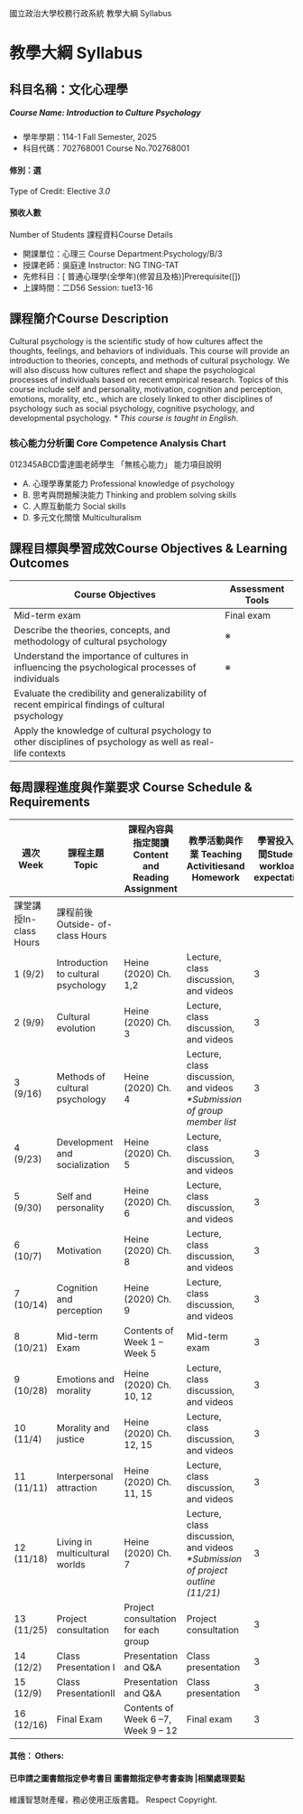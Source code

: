 國立政治大學校務行政系統 教學大綱 Syllabus
# 教學大綱 Syllabus
##  科目名稱：文化心理學 
#####  Course Name: Introduction to Culture Psychology
  * 學年學期：114-1 Fall Semester, 2025 
  * 科目代碼：702768001 Course No.702768001
#### 修別：選
Type of Credit: Elective 
_3.0_
#### 預收人數
Number of Students
課程資料Course Details
  * 開課單位：心理三 Course Department:Psychology/B/3 
  * 授課老師：吳庭達 Instructor: NG TING-TAT 
  * 先修科目：[ 普通心理學(全學年)(修習且及格)]Prerequisite([])
  * 上課時間：二D56 Session: tue13-16
##  課程簡介Course Description
Cultural psychology is the scientific study of how cultures affect the thoughts, feelings, and behaviors of individuals. This course will provide an introduction to theories, concepts, and methods of cultural psychology. We will also discuss how cultures reflect and shape the psychological processes of individuals based on recent empirical research. Topics of this course include self and personality, motivation, cognition and perception, emotions, morality, etc., which are closely linked to other disciplines of psychology such as social psychology, cognitive psychology, and developmental psychology. 
_* This course is taught in English._
###  核心能力分析圖 Core Competence Analysis Chart
012345ABCD雷達圖老師學生
「無核心能力」 
能力項目說明
  * A. 心理學專業能力 Professional knowledge of psychology
  * B. 思考與問題解決能力 Thinking and problem solving skills
  * C. 人際互動能力 Social skills
  * D. 多元文化關懷 Multiculturalism
##  課程目標與學習成效Course Objectives & Learning Outcomes 
Course Objectives |  Assessment Tools  
---|---  
Mid-term exam |  Final exam |  Group project |  Class participation  
Describe the theories, concepts, and methodology of cultural psychology |  ※ |  ※ |  ※ |   
Understand the importance of cultures in influencing the psychological processes of individuals |  ※ |  ※ |  |  ※  
Evaluate the credibility and generalizability of recent empirical findings of cultural psychology |  |  ※ |  ※ |  ※  
Apply the knowledge of cultural psychology to other disciplines of psychology as well as real-life contexts |  |  ※ |  ※ |  ※  
##  每周課程進度與作業要求 Course Schedule & Requirements
週次 Week |  課程主題 Topic |  課程內容與指定閱讀 Content and Reading Assignment |  教學活動與作業 Teaching Activitiesand Homework |  學習投入時間Student workload expectation  
---|---|---|---|---  
課堂講授In-class Hours |  課程前後 Outside- of-class Hours  
1 (9/2) |  Introduction to cultural psychology |  Heine (2020) Ch. 1,2 |  Lecture, class discussion, and videos |  3 |  3  
2 (9/9) |  Cultural evolution |  Heine (2020) Ch. 3 |  Lecture, class discussion, and videos |  3 |  5  
3 (9/16) |  Methods of cultural psychology |  Heine (2020) Ch. 4 |  Lecture, class discussion, and videos _*Submission of group member list_ |  3 |  5  
4 (9/23) |  Development and socialization |  Heine (2020) Ch. 5 |  Lecture, class discussion, and videos |  3 |  5  
5 (9/30) |  Self and personality |  Heine (2020) Ch. 6 |  Lecture, class discussion, and videos |  3 |  5  
6 (10/7) |  Motivation |  Heine (2020) Ch. 8 |  Lecture, class discussion, and videos |  3 |  5  
7 (10/14) |  Cognition and perception |  Heine (2020) Ch. 9 |  Lecture, class discussion, and videos |  3 |  5  
8 (10/21) |  Mid-term Exam |  Contents of Week 1 – Week 5 |  Mid-term exam |  3 |  9  
9 (10/28) |  Emotions and morality |  Heine (2020) Ch. 10, 12 |  Lecture, class discussion, and videos |  3 |  5  
10 (11/4) |  Morality and justice |  Heine (2020) Ch. 12, 15 |  Lecture, class discussion, and videos |  3 |  5  
11 (11/11) |  Interpersonal attraction |  Heine (2020) Ch. 11, 15 |  Lecture, class discussion, and videos |  3 |  5  
12 (11/18) |  Living in multicultural worlds |  Heine (2020) Ch. 7 |  Lecture, class discussion, and videos _*Submission of project outline (11/21)_ |  3 |  5  
13 (11/25) |  Project consultation |  Project consultation for each group  |  Project consultation |  3 |  5  
14 (12/2) |  Class Presentation I |  Presentation and Q&A |  Class presentation |  3 |  6  
15 (12/9) |  Class PresentationII |  Presentation and Q&A |  Class presentation |  3 |  6  
16 (12/16) |  Final Exam |  Contents of Week 6 –7, Week 9 – 12 |  Final exam |  3 |  9  
####  其他： Others:
####  已申請之圖書館指定參考書目  圖書館指定參考書查詢 |相關處理要點
維護智慧財產權，務必使用正版書籍。 Respect Copyright.